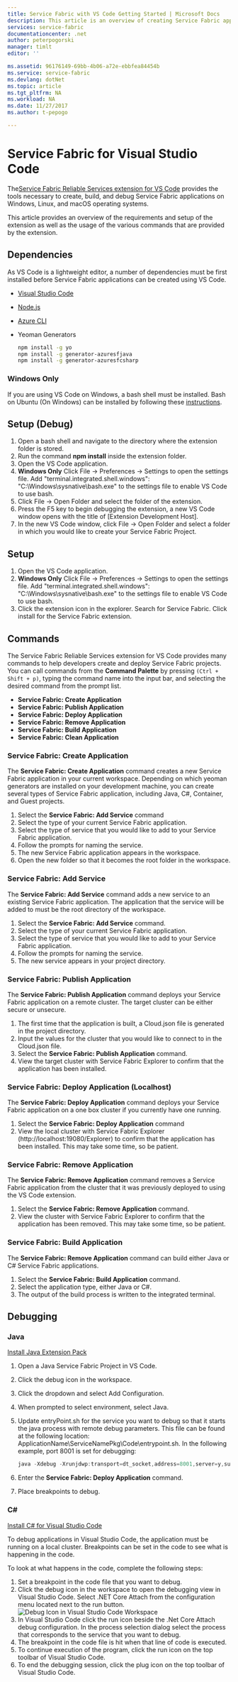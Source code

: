 ```yaml
---
title: Service Fabric with VS Code Getting Started | Microsoft Docs
description: This article is an overview of creating Service Fabric applications using Visual Studio Code. 
services: service-fabric
documentationcenter: .net
author: peterpogorski
manager: timlt
editor: ''

ms.assetid: 96176149-69bb-4b06-a72e-ebbfea84454b
ms.service: service-fabric
ms.devlang: dotNet
ms.topic: article
ms.tgt_pltfrm: NA
ms.workload: NA
ms.date: 11/27/2017
ms.author: t-pepogo

---
```


# Service Fabric for Visual Studio Code

The[Service Fabric Reliable Services extension for VS Code](https://marketplace.visualstudio.com/items?itemName=ms-azuretools.vscode-service-fabric-reliable-services) provides the tools necessary to create, build, and debug Service Fabric applications on Windows, Linux, and macOS operating systems.

This article provides an overview of the requirements and setup of the extension as well as the usage of the various commands that are provided by the extension. 

## Dependencies

As VS Code is a lightweight editor, a number of dependencies must be first installed before Service Fabric applications can be created using VS Code.

* [Visual Studio Code](https://code.visualstudio.com/)
* [Node.js](https://nodejs.org/)
* [Azure CLI](https://docs.microsoft.com/cli/azure/install-azure-cli?view=azure-cli-latest)
* Yeoman Generators

   ```sh
   npm install -g yo
   npm install -g generator-azuresfjava
   npm install -g generator-azuresfcsharp
   ```

### Windows Only

If you are using VS Code on Windows, a bash shell must be installed. Bash on Ubuntu (On Windows) can be installed by following these [instructions](https://msdn.microsoft.com/commandline/wsl/install_guide).

## Setup (Debug)

1. Open a bash shell and navigate to the directory where the extension folder is stored.
2. Run the command **npm install** inside the extension folder.
3. Open the VS Code application.
4. **Windows Only** Click File -> Preferences -> Settings to open the settings file. Add "terminal.integrated.shell.windows": "C:\\Windows\\sysnative\\bash.exe" to the settings file to enable VS Code to use bash.
1. Click File -> Open Folder and select the folder of the extension.
2. Press the F5 key to begin debugging the extension, a new VS Code window opens with the title of [Extension Development Host].
3. In the new VS Code window, click File -> Open Folder and select a folder in which you would like to create your Service Fabric Project.

## Setup

1. Open the VS Code application.
2. **Windows Only** Click File -> Preferences -> Settings to open the settings file. Add "terminal.integrated.shell.windows": "C:\\Windows\\sysnative\\bash.exe" to the settings file to enable VS Code to use bash.
1. Click the extension icon in the explorer. Search for Service Fabric. Click install for the Service Fabric extension.

## Commands
The Service Fabric Reliable Services extension for VS Code provides many commands to help developers create and deploy Service Fabric projects. You can call commands from the **Command Palette** by pressing `(Ctrl + Shift + p)`, typing the command name into the input bar, and selecting the desired command from the prompt list. 

* **Service Fabric: Create Application** 
* **Service Fabric: Publish Application** 
* **Service Fabric: Deploy Application** 
* **Service Fabric: Remove Application**  
* **Service Fabric: Build Application** 
* **Service Fabric: Clean Application** 

### Service Fabric: Create Application

The **Service Fabric: Create Application** command creates a new Service Fabric application in your current workspace. Depending on which yeoman generators are installed on your development machine, you can create several types of Service Fabric application, including Java, C#, Container, and Guest projects. 

1.  Select the **Service Fabric: Add Service** command
2.  Select the type of your current Service Fabric application. 
3.  Select the type of service that you would like to add to your Service Fabric application. 
4.  Follow the prompts for naming the service. 
5.  The new Service Fabric application appears in the workspace.
6.  Open the new folder so that it becomes the root folder in the workspace.

### Service Fabric: Add Service
The **Service Fabric: Add Service** command adds a new service to an existing Service Fabric application. The application that the service will be added to must be the root directory of the workspace. 

1.  Select the **Service Fabric: Add Service** command.
2.  Select the type of your current Service Fabric application. 
3.  Select the type of service that you would like to add to your Service Fabric application. 
4.  Follow the prompts for naming the service. 
5.  The new service appears in your project directory. 

### Service Fabric: Publish Application
The **Service Fabric: Publish Application** command deploys your Service Fabric application on a remote cluster. The target cluster can be either secure or unsecure.

1.  The first time that the application is built, a Cloud.json file is generated in the project directory.
2.  Input the values for the cluster that you would like to connect to in the Cloud.json file.
3.  Select the **Service Fabric: Publish Application** command.
4.  View the target cluster with Service Fabric Explorer to confirm that the application has been installed. 

### Service Fabric: Deploy Application (Localhost)
The **Service Fabric: Deploy Application** command deploys your Service Fabric application on a one box cluster if you currently have one running. 

1.  Select the **Service Fabric: Deploy Application** command
2.  View the local cluster with Service Fabric Explorer (http://localhost:19080/Explorer) to confirm that the application has been installed. This may take some time, so be patient.

### Service Fabric: Remove Application
The **Service Fabric: Remove Application** command removes a Service Fabric application from the cluster that it was previously deployed to using the VS Code extension. 

1.  Select the **Service Fabric: Remove Application** command.
2.  View the cluster with Service Fabric Explorer to confirm that the application has been removed. This may take some time, so be patient.

### Service Fabric: Build Application
The **Service Fabric: Remove Application** command can build either Java or C# Service Fabric applications. 

1.  Select the **Service Fabric: Build Application** command.
2.  Select the application type, either Java or C#. 
3.  The output of the build process is written to the integrated terminal.

## Debugging

### Java
[Install Java Extension Pack](https://marketplace.visualstudio.com/items?itemName=vscjava.vscode-java-debug)

1. Open a Java Service Fabric Project in VS Code.
2. Click the debug icon in the workspace.
3. Click the dropdown and select Add Configuration.
4. When prompted to select environment, select Java. 

6. Update entryPoint.sh for the service you want to debug so that it starts the java process with remote debug parameters. This file can be found at the following location: ApplicationName\ServiceNamePkg\Code\entrypoint.sh. In the following example, port 8001 is set for debugging: 

   ```Java
   java -Xdebug -Xrunjdwp:transport=dt_socket,address=8001,server=y,suspend=y -Djava.library.path=$LD_LIBRARY_PATH -jar myapp.jar 
   ```

7.  Enter the **Service Fabric: Deploy Application** command.  
8.  Place breakpoints to debug. 

### C# 

[Install C# for Visual Studio Code](https://marketplace.visualstudio.com/items?itemName=ms-vscode.csharp)

To debug applications in Visual Studio Code, the application must be running on a local cluster. Breakpoints can be set in the code to see what is happening in the code.

To look at what happens in the code, complete the following steps:
1. Set a breakpoint in the code file that you want to debug.
2. Click the debug icon in the workspace to open the debugging view in Visual Studio Code. Select .NET Core Attach from the configuration menu located next to the run button.
![Debug Icon in Visual Studio Code Workspace][debug-icon]
3. In Visual Studio Code click the run icon beside the .Net Core Attach debug configuration. In the process selection dialog select the process that corresponds to the service that you want to debug.
4. The breakpoint in the code file is hit when that line of code is executed.
5. To continue execution of the program, click the run icon on the top toolbar of Visual Studio Code.
6. To end the debugging session, click the plug icon on the top toolbar of Visual Studio Code.


  <!-- Images -->
  [debug-icon]: ./media/service-fabric-vs-code-extension/debug-icon-workspace.png
